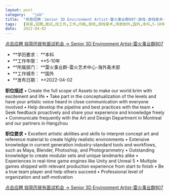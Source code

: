```yaml
---
layout:	post
category:	"job"
title:	"网易招聘：Senior 3D Environment Artist-雷火事业群807-游戏-游戏美术-场景制作-国外本科5-10年"
tags:	[网易,招聘,面试,找工作,工作,内推,游戏,游戏美术,场景制作,国外,本科,5-10年]
date:	2022-04-02
---
```


[点击应聘 投简历就有面试机会 -> Senior 3D Environment Artist-雷火事业群807](http://mobile.bole.netease.com/bole/boleDetail?id=38972&employeeId=346f03c3cda5f04c&key=all)



- **学历要求： **本科
- **工作年限： **5-10年
- **所属部门： **雷火事业群-雷火艺术中心-海外美术部
- **工作城市： **国外
- **发布日期： **2022-04-02



**职位描述**
•	Create the full scope of Assets to make our world brim with excitement and life
•	Take part in the conceptualization of the levels and have your artistic voice heard in close communication with everyone involved
•	Help develop the pipeline and best practices with the team
•	Seek feedback proactively and share your experience and knowledge freely
•	Communicate frequently with the Art and Design Department in Montreal and our partners in Hangzhou



**职位要求**
•	Excellent artistic abilities and skills to interpret concept art and reference material to create highly realistic environments
•	Extensive knowledge in current generation industry-standard tools and workflows, such as Maya, Blender, Photoshop, and Photogrammetry
•	Outstanding knowledge to create modular sets and unique landmarks alike
•	Experiences in real-time game engines like Unity and Unreal 5
•	Multiple games shipped with relevant production experience from start to finish
•	Be a true team player and help others succeed
•	Professional level of organization and self-motivation



[点击应聘 投简历就有面试机会 -> Senior 3D Environment Artist-雷火事业群807](http://mobile.bole.netease.com/bole/boleDetail?id=38972&employeeId=346f03c3cda5f04c&key=all)